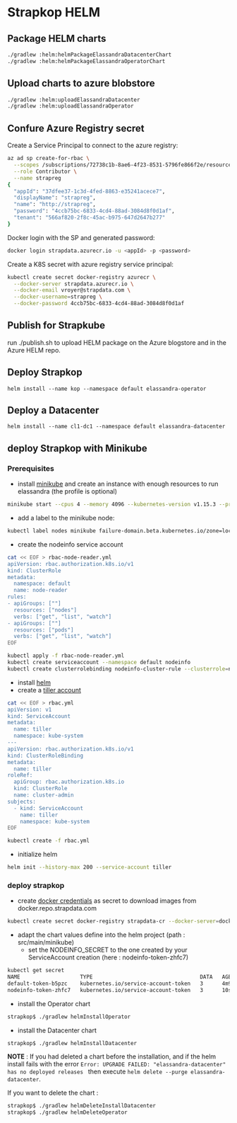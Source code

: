 # Strapkop HELM

## Package HELM charts

```bash
./gradlew :helm:helmPackageElassandraDatacenterChart
./gradlew :helm:helmPackageElassandraOperatorChart
```

## Upload charts to azure blobstore

```bash
./gradlew :helm:uploadElassandraDatacenter
./gradlew :helm:uploadElassandraOperator
```

## Confure Azure Registry secret

Create a Service Principal to connect to the azure registry:

```bash
az ad sp create-for-rbac \
  --scopes /subscriptions/72738c1b-8ae6-4f23-8531-5796fe866f2e/resourcegroups/strapcloud.com/providers/Microsoft.ContainerRegistry/registries/strapdata \
  --role Contributor \
  --name strapreg
{
  "appId": "37dfee37-1c3d-4fed-8863-e35241acece7",
  "displayName": "strapreg",
  "name": "http://strapreg",
  "password": "4ccb75bc-6833-4cd4-88ad-3084d8f0d1af",
  "tenant": "566af820-2f8c-45ac-b975-647d2647b277"
}
```

Docker login with the SP and generated password:

```bash
docker login strapdata.azurecr.io -u <appId> -p <password>
```

Create a K8S secret with azure registry service principal:

```bash
kubectl create secret docker-registry azurecr \
  --docker-server strapdata.azurecr.io \
  --docker-email vroyer@strapdata.com \
  --docker-username=strapreg \
  --docker-password 4ccb75bc-6833-4cd4-88ad-3084d8f0d1af
```
## Publish for Strapkube

run ./publish.sh to upload HELM package on the Azure blogstore and in the Azure HELM repo.

## Deploy Strapkop

    helm install --name kop --namespace default elassandra-operator

## Deploy a Datacenter

    helm install --name cl1-dc1 --namespace default elassandra-datacenter
    
## deploy Strapkop with Minikube

### Prerequisites 

* install [minikube](https://kubernetes.io/docs/tasks/tools/install-minikube/) and create an instance with enough resources to run elassandra (the profile is optional)
```bash
minikube start --cpus 4 --memory 4096 --kubernetes-version v1.15.3 --profile strapdata-operator
```

* add a label to the minikube node:
```bash
kubectl label nodes minikube failure-domain.beta.kubernetes.io/zone=local
```

* create the nodeinfo service account
```bash
cat << EOF > rbac-node-reader.yml
apiVersion: rbac.authorization.k8s.io/v1
kind: ClusterRole
metadata:
  namespace: default
  name: node-reader
rules:
- apiGroups: [""]
  resources: ["nodes"]
  verbs: ["get", "list", "watch"]
- apiGroups: [""]
  resources: ["pods"]
  verbs: ["get", "list", "watch"]
EOF

kubectl apply -f rbac-node-reader.yml 
kubectl create serviceaccount --namespace default nodeinfo
kubectl create clusterrolebinding nodeinfo-cluster-rule --clusterrole=node-reader --serviceaccount=default:nodeinfo
```

* install [helm](https://helm.sh/docs/using_helm/#installing-helm)
* create a [tiller account](https://helm.sh/docs/using_helm/#role-based-access-control)
```bash
cat << EOF > rbac.yml 
apiVersion: v1
kind: ServiceAccount
metadata:
  name: tiller
  namespace: kube-system
---
apiVersion: rbac.authorization.k8s.io/v1
kind: ClusterRoleBinding
metadata:
  name: tiller
roleRef:
  apiGroup: rbac.authorization.k8s.io
  kind: ClusterRole
  name: cluster-admin
subjects:
  - kind: ServiceAccount
    name: tiller
    namespace: kube-system
EOF

kubectl create -f rbac.yml
```
* initialize helm
```bash
helm init --history-max 200 --service-account tiller
```

### deploy strapkop

* create [docker credentials](https://kubernetes.io/docs/tasks/configure-pod-container/pull-image-private-registry/) as secret to download images from docker.repo.strapdata.com
```bash
kubectl create secret docker-registry strapdata-cr --docker-server=docker.repo.strapdata.com --docker-username=xxxx --docker-password="xxxx"
```

* adapt the chart values define into the helm project (path : src/main/minikube)
  * set the NODEINFO_SECRET to the one created by your ServiceAccount creation (here : nodeinfo-token-zhfc7)
```bash
kubectl get secret
NAME                   TYPE                                  DATA   AGE
default-token-b5pzc    kubernetes.io/service-account-token   3      4m9s
nodeinfo-token-zhfc7   kubernetes.io/service-account-token   3      10s
```
* install the Operator chart
```bash
strapkop$ ./gradlew helmInstallOperator 
```

* install the Datacenter chart
```bash
strapkop$ ./gradlew helmInstallDatacenter 
```

__NOTE__ : If you had deleted a chart before the installation, and if the helm install fails with the error `Error: UPGRADE FAILED: "elassandra-datacenter" has no deployed releases
` then execute `helm delete --purge elassandra-datacenter`.

If you want to delete the chart :
```bash
strapkop$ ./gradlew helmDeleteInstallDatacenter 
strapkop$ ./gradlew helmDeleteOperator 
```